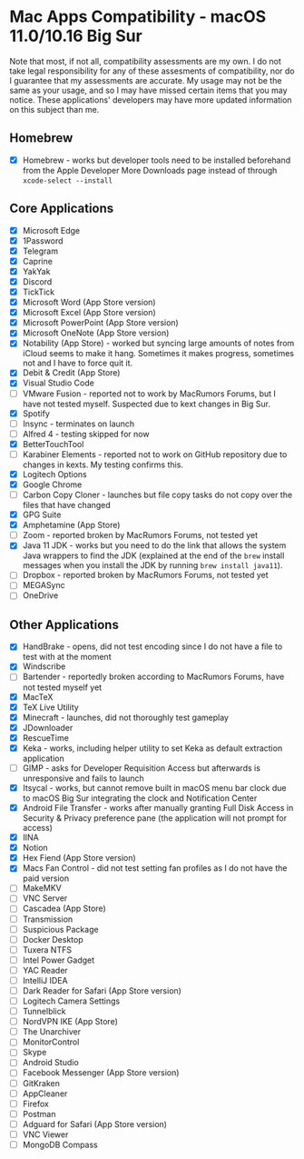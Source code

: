# Mac Apps Compatibility - macOS 11.0/10.16 Big Sur

Note that most, if not all, compatibility assessments are my own.
I do not take legal responsibility for any of these assesments of compatibility, nor do I guarantee that my assessments are accurate.
My usage may not be the same as your usage, and so I may have missed certain items that you may notice.
These applications' developers may have more updated information on this subject than me.

## Homebrew

- [x] Homebrew - works but developer tools need to be installed beforehand from the Apple Developer More Downloads page instead of through `xcode-select --install`

## Core Applications

- [x] Microsoft Edge
- [x] 1Password
- [x] Telegram
- [x] Caprine
- [x] YakYak
- [x] Discord
- [x] TickTick
- [x] Microsoft Word (App Store version)
- [x] Microsoft Excel (App Store version)
- [x] Microsoft PowerPoint (App Store version)
- [x] Microsoft OneNote (App Store version)
- [x] Notability (App Store) - worked but syncing large amounts of notes from iCloud seems to make it hang. Sometimes it makes progress, sometimes not and I have to force quit it.
- [x] Debit & Credit (App Store)
- [x] Visual Studio Code
- [ ] VMware Fusion - reported not to work by MacRumors Forums, but I have not tested myself. Suspected due to kext changes in Big Sur.
- [x] Spotify
- [ ] Insync - terminates on launch
- [ ] Alfred 4 - testing skipped for now
- [x] BetterTouchTool
- [ ] Karabiner Elements - reported not to work on GitHub repository due to changes in kexts. My testing confirms this.
- [x] Logitech Options
- [x] Google Chrome
- [ ] Carbon Copy Cloner - launches but file copy tasks do not copy over the files that have changed
- [x] GPG Suite
- [x] Amphetamine (App Store)
- [ ] Zoom - reported broken by MacRumors Forums, not tested yet
- [x] Java 11 JDK - works but you need to do the link that allows the system Java wrappers to find the JDK (explained at the end of the `brew` install messages when you install the JDK by running `brew install java11`).
- [ ] Dropbox - reported broken by MacRumors Forums, not tested yet
- [ ] MEGASync
- [ ] OneDrive

## Other Applications

- [x] HandBrake - opens, did not test encoding since I do not have a file to test with at the moment
- [x] Windscribe
- [ ] Bartender - reportedly broken according to MacRumors Forums, have not tested myself yet
- [x] MacTeX
- [x] TeX Live Utility
- [x] Minecraft - launches, did not thoroughly test gameplay
- [x] JDownloader
- [x] RescueTime
- [x] Keka - works, including helper utility to set Keka as default extraction application
- [ ] GIMP - asks for Developer Requisition Access but afterwards is unresponsive and fails to launch
- [x] Itsycal - works, but cannot remove built in macOS menu bar clock due to macOS Big Sur integrating the clock and Notification Center
- [x] Android File Transfer - works after manually granting Full Disk Access in Security & Privacy preference pane (the application will not prompt for access)
- [x] IINA
- [x] Notion
- [x] Hex Fiend (App Store version)
- [x] Macs Fan Control - did not test setting fan profiles as I do not have the paid version
- [ ] MakeMKV
- [ ] VNC Server
- [ ] Cascadea (App Store)
- [ ] Transmission
- [ ] Suspicious Package
- [ ] Docker Desktop
- [ ] Tuxera NTFS
- [ ] Intel Power Gadget
- [ ] YAC Reader
- [ ] IntelliJ IDEA
- [ ] Dark Reader for Safari (App Store version)
- [ ] Logitech Camera Settings
- [ ] Tunnelblick
- [ ] NordVPN IKE (App Store)
- [ ] The Unarchiver
- [ ] MonitorControl
- [ ] Skype
- [ ] Android Studio
- [ ] Facebook Messenger (App Store version)
- [ ] GitKraken
- [ ] AppCleaner
- [ ] Firefox
- [ ] Postman
- [ ] Adguard for Safari (App Store version)
- [ ] VNC Viewer
- [ ] MongoDB Compass
